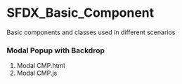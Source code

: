 # SFDX_Basic_Component
Basic components and classes used in different scenarios

### Modal Popup with Backdrop
1. Modal CMP.html
1. Modal CMP.js
